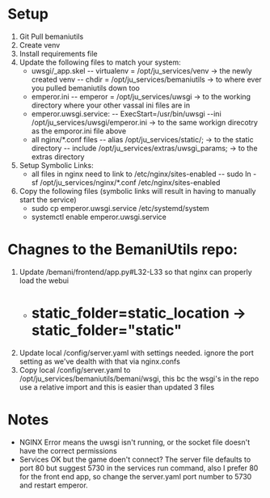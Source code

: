 
# Setup
1. Git Pull bemaniutils
2. Create venv
3. Install requirements file
4. Update the following files to match your system:
    - uwsgi/_app.skel
        -- virtualenv = /opt/ju_services/venv -> the newly created venv
        -- chdir = /opt/ju_services/bemaniutils -> to where ever you pulled bemaniutils down too
    - emperor.ini
        -- emperor = /opt/ju_services/uwsgi -> to the working directory where your other vassal ini files are in
    - emperor.uwsgi.service:
        -- ExecStart=/usr/bin/uwsgi --ini /opt/ju_services/uwsgi/emperor.ini -> to the same workign direcotry as the emporor.ini file above
    - all nginx/*.conf files
        -- alias  /opt/ju_services/static/; -> to the static directory
        -- include     /opt/ju_services/extras/uwsgi_params; -> to the extras directory
5. Setup Symbolic Links:
    - all files in nginx need to link to /etc/nginx/sites-enabled
        -- sudo ln -sf /opt/ju_services/nginx/*.conf /etc/nginx/sites-enabled
6. Copy the following files (symbolic links will result in having to manually start the service)
    - sudo cp emperor.uwsgi.service /etc/systemd/system
    - systemctl enable emperor.uwsgi.service

# Chagnes to the BemaniUtils repo:

1. Update /bemani/frontend/app.py#L32-L33 so that nginx can properly load the webui
    -    # static_folder=static_location -> static_folder="static"
2. Update local /config/server.yaml with settings needed. ignore the port setting as we've dealth with that via nginx.confs
3. Copy local /config/server.yaml to /opt/ju_services/bemaniutils/bemani/wsgi, this bc the wsgi's in the repo use a relative import and this is easier than updated 3 files


# Notes

- NGINX Error means the uwsgi isn't running, or the socket file doesn't have the correct permissions
- Services OK but the game doen't connect? The server file defaults to port 80 but suggest 5730 in the services run command, also I prefer 80 for the front end app, so change the server.yaml port number to 5730 and restart emperor.